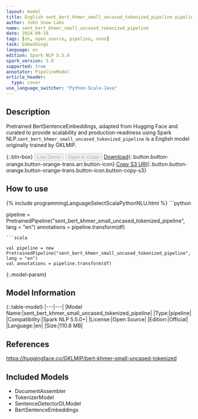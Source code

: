 ```yaml
---
layout: model
title: English sent_bert_khmer_small_uncased_tokenized_pipeline pipeline BertSentenceEmbeddings from GKLMIP
author: John Snow Labs
name: sent_bert_khmer_small_uncased_tokenized_pipeline
date: 2024-09-18
tags: [en, open_source, pipeline, onnx]
task: Embeddings
language: en
edition: Spark NLP 5.5.0
spark_version: 3.0
supported: true
annotator: PipelineModel
article_header:
  type: cover
use_language_switcher: "Python-Scala-Java"
---
```


## Description

Pretrained BertSentenceEmbeddings, adapted from Hugging Face and curated to provide scalability and production-readiness using Spark NLP.`sent_bert_khmer_small_uncased_tokenized_pipeline` is a English model originally trained by GKLMIP.

{:.btn-box}
<button class="button button-orange" disabled>Live Demo</button>
<button class="button button-orange" disabled>Open in Colab</button>
[Download](https://s3.amazonaws.com/auxdata.johnsnowlabs.com/public/models/sent_bert_khmer_small_uncased_tokenized_pipeline_en_5.5.0_3.0_1726639227100.zip){:.button.button-orange.button-orange-trans.arr.button-icon}
[Copy S3 URI](s3://auxdata.johnsnowlabs.com/public/models/sent_bert_khmer_small_uncased_tokenized_pipeline_en_5.5.0_3.0_1726639227100.zip){:.button.button-orange.button-orange-trans.button-icon.button-copy-s3}

## How to use



<div class="tabs-box" markdown="1">
{% include programmingLanguageSelectScalaPythonNLU.html %}
```python

pipeline = PretrainedPipeline("sent_bert_khmer_small_uncased_tokenized_pipeline", lang = "en")
annotations =  pipeline.transform(df)   

```
```scala

val pipeline = new PretrainedPipeline("sent_bert_khmer_small_uncased_tokenized_pipeline", lang = "en")
val annotations = pipeline.transform(df)

```
</div>

{:.model-param}
## Model Information

{:.table-model}
|---|---|
|Model Name:|sent_bert_khmer_small_uncased_tokenized_pipeline|
|Type:|pipeline|
|Compatibility:|Spark NLP 5.5.0+|
|License:|Open Source|
|Edition:|Official|
|Language:|en|
|Size:|110.8 MB|

## References

https://huggingface.co/GKLMIP/bert-khmer-small-uncased-tokenized

## Included Models

- DocumentAssembler
- TokenizerModel
- SentenceDetectorDLModel
- BertSentenceEmbeddings